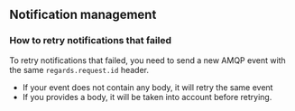 
## Notification management

### How to retry notifications that failed

To retry notifications that failed, you need to send a new AMQP event with the same `regards.request.id` header.  
- If your event does not contain any body, it will retry the same event
- If you provides a body, it will be taken into account before retrying.
